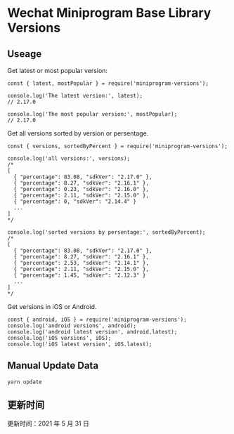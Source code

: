 
# Wechat Miniprogram Base Library Versions

## Useage

Get latest or most popular version:

```;
const { latest, mostPopular } = require('miniprogram-versions');

console.log('The latest version:', latest);
// 2.17.0

console.log('The most popular version:', mostPopular);
// 2.17.0

```

Get all versions sorted by version or persentage.

```
const { versions, sortedByPercent } = require('miniprogram-versions');

console.log('all versions:', versions);
/*
[
  { "percentage": 83.08, "sdkVer": "2.17.0" },
  { "percentage": 8.27, "sdkVer": "2.16.1" },
  { "percentage": 0.23, "sdkVer": "2.16.0" },
  { "percentage": 2.11, "sdkVer": "2.15.0" },
  { "percentage": 0, "sdkVer": "2.14.4" }
  ...
]
*/

console.log('sorted versions by persentage:', sortedByPercent);
/*
[
  { "percentage": 83.08, "sdkVer": "2.17.0" },
  { "percentage": 8.27, "sdkVer": "2.16.1" },
  { "percentage": 2.53, "sdkVer": "2.14.1" },
  { "percentage": 2.11, "sdkVer": "2.15.0" },
  { "percentage": 1.45, "sdkVer": "2.12.3" }
  ...
]
*/
```

Get versions in iOS or Android.

```
const { android, iOS } = require('miniprogram-versions');
console.log('android versions', android);
console.log('android latest version', android.latest);
console.log('iOS versions', iOS);
console.log('iOS latest version', iOS.latest);
```

## Manual Update Data

```
yarn update
```

## 更新时间

更新时间：2021 年 5 月 31 日
